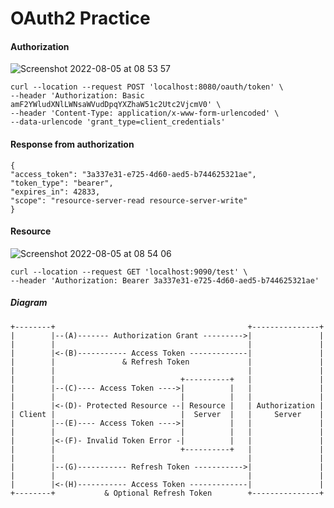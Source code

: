 # OAuth2 Practice

#### Authorization
![Screenshot 2022-08-05 at 08 53 57](https://user-images.githubusercontent.com/27693622/183030126-d9028293-ba34-4f38-9c62-336b8bd234e7.png)

```
curl --location --request POST 'localhost:8080/oauth/token' \
--header 'Authorization: Basic amF2YWludXNlLWNsaWVudDpqYXZhaW51c2Utc2VjcmV0' \
--header 'Content-Type: application/x-www-form-urlencoded' \
--data-urlencode 'grant_type=client_credentials'
```

#### Response from authorization
```
{
"access_token": "3a337e31-e725-4d60-aed5-b744625321ae",
"token_type": "bearer",
"expires_in": 42833,
"scope": "resource-server-read resource-server-write"
}
```

#### Resource
![Screenshot 2022-08-05 at 08 54 06](https://user-images.githubusercontent.com/27693622/183030024-a2d04704-1e91-4ac2-884a-22e585b5a16c.png)

```
curl --location --request GET 'localhost:9090/test' \
--header 'Authorization: Bearer 3a337e31-e725-4d60-aed5-b744625321ae'
```

##### Diagram
```
+--------+                                           +---------------+
|        |--(A)------- Authorization Grant --------->|               |
|        |                                           |               |
|        |<-(B)----------- Access Token -------------|               |
|        |               & Refresh Token             |               |
|        |                                           |               |
|        |                            +----------+   |               |
|        |--(C)---- Access Token ---->|          |   |               |
|        |                            |          |   |               |
|        |<-(D)- Protected Resource --| Resource |   | Authorization |
| Client |                            |  Server  |   |     Server    |
|        |--(E)---- Access Token ---->|          |   |               |
|        |                            |          |   |               |
|        |<-(F)- Invalid Token Error -|          |   |               |
|        |                            +----------+   |               |
|        |                                           |               |
|        |--(G)----------- Refresh Token ----------->|               |
|        |                                           |               |
|        |<-(H)----------- Access Token -------------|               |
+--------+           & Optional Refresh Token        +---------------+
```

